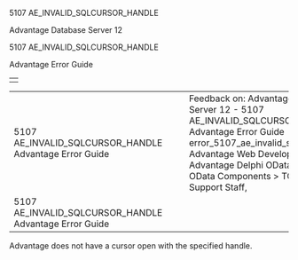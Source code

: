 5107 AE\_INVALID\_SQLCURSOR\_HANDLE




Advantage Database Server 12  

5107 AE\_INVALID\_SQLCURSOR\_HANDLE

Advantage Error Guide

|  |
| --- |
|  |

|  |  |  |  |  |
| --- | --- | --- | --- | --- |
| 5107 AE\_INVALID\_SQLCURSOR\_HANDLE  Advantage Error Guide |  |  | Feedback on: Advantage Database Server 12 - 5107 AE\_INVALID\_SQLCURSOR\_HANDLE Advantage Error Guide error\_5107\_ae\_invalid\_sqlcursor\_handle Advantage Web Development > Advantage Delphi OData Client > Delphi OData Components > TODataSet / Dear Support Staff, |  |
| 5107 AE\_INVALID\_SQLCURSOR\_HANDLE  Advantage Error Guide |  |  |  |  |

Advantage does not have a cursor open with the specified handle.